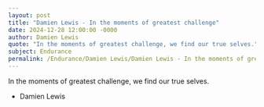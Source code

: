 ```yaml
---
layout: post
title: "Damien Lewis - In the moments of greatest challenge"
date: 2024-12-28 12:00:00 -0000
author: Damien Lewis
quote: "In the moments of greatest challenge, we find our true selves."
subject: Endurance
permalink: /Endurance/Damien Lewis/Damien Lewis - In the moments of greatest challenge
---
```


In the moments of greatest challenge, we find our true selves.

- Damien Lewis
